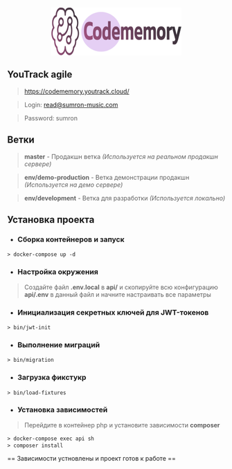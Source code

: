 <p align="center">
    <img src="/bin/assets/codememory-logo.svg" alt="Codememory company" width="300" height="110"/>
</p>

## YouTrack agile
> https://codememory.youtrack.cloud/

> Login: read@sumron-music.com

> Password: sumron

## Ветки

> **master** - Продакшн ветка _(Используется на реальном продакшн сервере)_

> **env/demo-production** - Ветка демонстрации продакшн _(Используется на демо сервере)_

> **env/development** - Ветка для разработки _(Используется локально)_

## Установка проекта

- ### Сборка контейнеров и запуск
```
> docker-compose up -d
```

- ### Настройка окружения

> Создайте файл __.env.local__ в __api/__ и скопируйте всю конфигурацию __api/.env__ в данный файл и начните настраивать все параметры

- ### Инициализация секретных ключей для JWT-токенов
```
> bin/jwt-init
```

- ### Выполнение миграций
```
> bin/migration
```

- ### Загрузка фикстукр
```
> bin/load-fixtures
```

- ### Установка зависимостей
> Перейдите в контейнер php и установите зависимости __composer__
```
> docker-compose exec api sh
> composer install
```

== Зависимости устновлены и проект готов к работе ==
